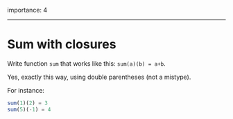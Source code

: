 importance: 4

---

# Sum with closures

Write function `sum` that works like this: `sum(a)(b) = a+b`.

Yes, exactly this way, using double parentheses (not a mistype).

For instance:

```js
sum(1)(2) = 3
sum(5)(-1) = 4
```


